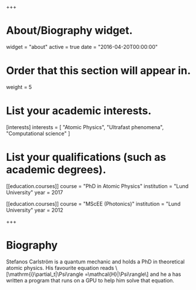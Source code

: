 +++
# About/Biography widget.
widget = "about"
active = true
date = "2016-04-20T00:00:00"

# Order that this section will appear in.
weight = 5

# List your academic interests.
[interests]
  interests = [
    "Atomic Physics",
    "Ultrafast phenomena",
    "Computational science"
  ]

# List your qualifications (such as academic degrees).
[[education.courses]]
  course = "PhD in Atomic Physics"
  institution = "Lund University"
  year = 2017

[[education.courses]]
  course = "MScEE (Photonics)"
  institution = "Lund University"
  year = 2012
 
+++

# Biography

Stefanos Carlström is a quantum mechanic and holds a PhD in
theoretical atomic physics. His favourite equation reads
\\[\mathrm{i}\partial_t|\Psi\rangle
=\mathcal{H}|\Psi\rangle\\]
and he a has written a program that runs on a GPU to help him solve
that equation.

